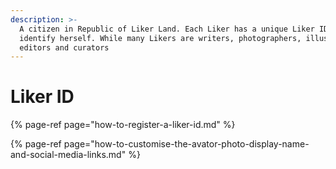 ```yaml
---
description: >-
  A citizen in Republic of Liker Land. Each Liker has a unique Liker ID to
  identify herself. While many Likers are writers, photographers, illustrators,
  editors and curators
---
```


# Liker ID



{% page-ref page="how-to-register-a-liker-id.md" %}

{% page-ref page="how-to-customise-the-avator-photo-display-name-and-social-media-links.md" %}



